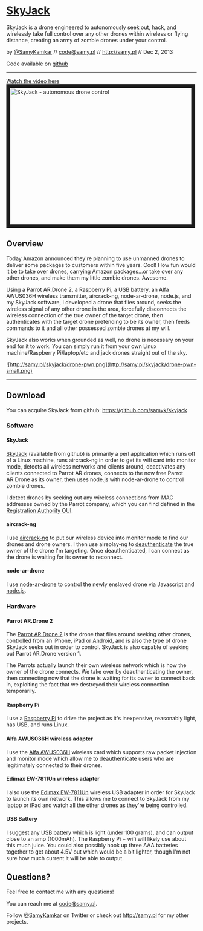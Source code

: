 # [SkyJack](http://samy.pl/skyjack)

SkyJack is a drone engineered to autonomously seek out, hack, and wirelessly take full control over any other drones within wireless or flying distance, creating an army of zombie drones under your control.

by [@SamyKamkar](https://twitter.com/samykamkar) // <code@samy.pl> // <http://samy.pl> // Dec 2, 2013

Code available on [github](https://github.com/samyk/skyjack)

----


<a href="http://www.youtube.com/watch?feature=player_embedded&v=EHKV01YQX_w
" target="_blank">Watch the video here<br><img src="http://img.youtube.com/vi/EHKV01YQX_w/0.jpg" 
alt="SkyJack - autonomous drone control" width="480" height="360" border="10" /></a>

## Overview

Today Amazon announced they're planning to use unmanned drones to deliver some packages to customers within five years. Cool! How fun would it be to take over drones, carrying Amazon packages…or take over any other drones, and make them my little zombie drones. Awesome.

Using a Parrot AR.Drone 2, a Raspberry Pi, a USB battery, an Alfa AWUS036H wireless transmitter, aircrack-ng, node-ar-drone, node.js, and my SkyJack software, I developed a drone that flies around, seeks the wireless signal of any other drone in the area, forcefully disconnects the wireless connection of the true owner of the target drone, then authenticates with the target drone pretending to be its owner, then feeds commands to it and all other possessed zombie drones at my will.

SkyJack also works when grounded as well, no drone is necessary on your end for it to work. You can simply run it from your own Linux machine/Raspberry Pi/laptop/etc and jack drones straight out of the sky.

![http://samy.pl/skyjack/drone-pwn.png](http://samy.pl/skyjack/drone-pwn-small.png)

------

## Download
You can acquire SkyJack from github: <https://github.com/samyk/skyjack>



### Software

#### SkyJack
[SkyJack](http://samy.pl/skyjack) (available from github) is primarily a perl application which runs off of a Linux machine, runs aircrack-ng in order to get its wifi card into monitor mode, detects all wireless networks and clients around, deactivates any clients connected to Parrot AR.drones, connects to the now free Parrot AR.Drone as its owner, then uses node.js with node-ar-drone to control zombie drones.

I detect drones by seeking out any wireless connections from MAC addresses owned by the Parrot company, which you can find defined in the [Registration Authority OUI](http://standards.ieee.org/develop/regauth/oui/oui.txt).

#### aircrack-ng

I use [aircrack-ng](http://www.aircrack-ng.org/) to put our wireless device into monitor mode to find our drones and drone owners. I then use aireplay-ng to [deauthenticate](http://www.aircrack-ng.org/doku.php?id=deauthentication) the true owner of the drone I'm targeting. Once deauthenticated, I can connect as the drone is waiting for its owner to reconnect.

#### node-ar-drone
I use [node-ar-drone](https://github.com/felixge/node-ar-drone) to control the newly enslaved drone via Javascript and [node.js](http://nodejs.org).


### Hardware

#### Parrot AR.Drone 2
The [Parrot AR.Drone 2](http://www.amazon.com/gp/product/B007HZLLOK/ref=as_li_qf_sp_asin_il_tl?ie=UTF8&camp=1789&creative=9325&creativeASIN=B007HZLLOK&linkCode=as2&tag=samypl0c-20) is the drone that flies around seeking other drones, controlled from an iPhone, iPad or Android, and is also the type of drone SkyJack seeks out in order to control. SkyJack is also capable of seeking out Parrot AR.Drone version 1.

The Parrots actually launch their own wireless network which is how the owner of the drone connects. We take over by deauthenticating the owner, then connecting now that the drone is waiting for its owner to connect back in, exploiting the fact that we destroyed their wireless connection temporarily.

#### Raspberry Pi
I use a [Raspberry Pi](http://www.amazon.com/gp/product/B009SQQF9C/ref=as_li_qf_sp_asin_il_tl?ie=UTF8&camp=1789&creative=9325&creativeASIN=B009SQQF9C&linkCode=as2&tag=samypl0c-20) to drive the project as it's inexpensive, reasonably light, has USB, and runs Linux.

#### Alfa AWUS036H wireless adapter

I use the [Alfa AWUS036H](http://www.amazon.com/gp/product/B000QYGNKQ/ref=as_li_qf_sp_asin_tl?ie=UTF8&camp=1789&creative=9325&creativeASIN=B000QYGNKQ&linkCode=as2&tag=samypl0c-20) wireless card which supports raw packet injection and monitor mode which allow me to deauthenticate users who are legitimately connected to their drones.

#### Edimax EW-7811Un wireless adapter

I also use the [Edimax EW-7811Un](http://www.amazon.com/gp/product/B003MTTJOY/ref=as_li_qf_sp_asin_il_tl?ie=UTF8&camp=1789&creative=9325&creativeASIN=B003MTTJOY&linkCode=as2&tag=samypl0c-20) wireless USB adapter in order for SkyJack to launch its own network. This allows me to connect to SkyJack from my laptop or iPad and watch all the other drones as they're being controlled.

#### USB Battery

I suggest any [USB battery](http://www.amazon.com/gp/product/B003IHV326/ref=as_li_qf_sp_asin_il_tl?ie=UTF8&camp=1789&creative=9325&creativeASIN=B003IHV326&linkCode=as2&tag=samypl0c-20) which is light (under 100 grams), and can output close to an amp (1000mAh). The Raspberry Pi + wifi will likely use about this much juice. You could also possibly hook up three AAA batteries together to get about 4.5V out which would be a bit lighter, though I'm not sure how much current it will be able to output.


## Questions?

Feel free to contact me with any questions!

You can reach me at <code@samy.pl>.

Follow [@SamyKamkar](https://twitter.com/samykamkar) on Twitter or check out <http://samy.pl> for my other projects.
